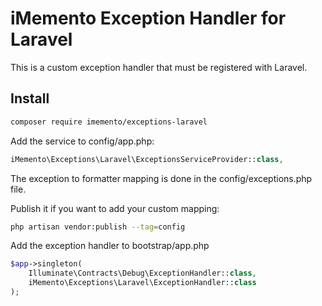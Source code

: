 # iMemento Exception Handler for Laravel

This is a custom exception handler that must be registered with Laravel.

## Install
```bash
composer require imemento/exceptions-laravel
```

Add the service to config/app.php:
```php
iMemento\Exceptions\Laravel\ExceptionsServiceProvider::class,
```

The exception to formatter mapping is done in the config/exceptions.php file.

Publish it if you want to add your custom mapping:
```bash
php artisan vendor:publish --tag=config
```

Add the exception handler to bootstrap/app.php
```php
$app->singleton(
    Illuminate\Contracts\Debug\ExceptionHandler::class,
    iMemento\Exceptions\Laravel\ExceptionHandler::class
);
```
